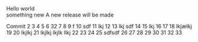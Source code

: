 Hello world  
something new
A new release will be made

Commit
2
3
4
5
6 32
7
8
9 f
10 sdf
11 lkj
12
13 lkj sdf
14
15 lkj
16
17
18 lkjælkj
19
20 lkjlkj 
21  lkjlkj
 lkjlk llkj
22
23
24
25 sdfsdf
26
27
28
29
30
31
32
33
